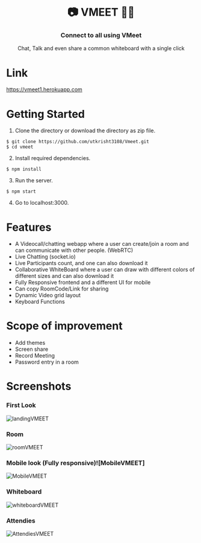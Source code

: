<p align="center">
 <h1 align="center"> 📷 VMEET 🤝🏻</h1>
 <h3 align="center"> Connect to all using VMeet </h3>
 <p align="center"> Chat, Talk and even share a common whiteboard with a single click</p>

# Link
https://vmeet1.herokuapp.com

# Getting Started
1. Clone the directory or download the directory as zip file.

```
$ git clone https://github.com/utkrisht3108/Vmeet.git
$ cd vmeet
```

2. Install required dependencies.

```
$ npm install
```

3. Run the server.

```
$ npm start
```

4. Go to localhost:3000.
 
# Features
- A Videocall/chatting webapp where a user can create/join a room and can communicate with other people. (WebRTC)
- Live Chatting (socket.io)
- Live Participants count, and one can also download it
- Collaborative WhiteBoard where a user can draw with different colors of different sizes and can also download it 
- Fully Responsive frontend and a different UI for mobile
- Can copy RoomCode/Link for sharing
- Dynamic Video grid layout
- Keyboard Functions 

# Scope of improvement
- Add themes
- Screen share 
- Record Meeting
- Password entry in a room

# Screenshots

### First Look
![landingVMEET](https://user-images.githubusercontent.com/60322531/124487149-fe54c500-ddcb-11eb-9fbe-13fa66de1472.jpeg)

### Room
![roomVMEET](https://user-images.githubusercontent.com/60322531/124487298-2c3a0980-ddcc-11eb-87f6-70bda9ab40c8.jpeg)

### Mobile look (Fully responsive)![MobileVMEET]
![MobileVMEET](https://user-images.githubusercontent.com/60322531/124488413-6fe14300-ddcd-11eb-8677-225ee5646795.jpeg)

### Whiteboard
![whiteboardVMEET](https://user-images.githubusercontent.com/60322531/124487333-33f9ae00-ddcc-11eb-95b5-057e06bca4ac.jpeg)

### Attendies
![AttendiesVMEET](https://user-images.githubusercontent.com/60322531/124487770-ba15f480-ddcc-11eb-9866-80290de307df.jpeg)
